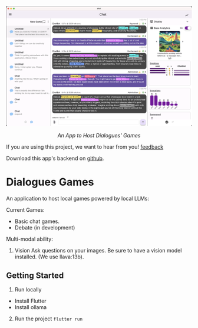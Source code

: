 <p align="center">
  <img src="https://github.com/jonnyjohnson1/chat-arena/blob/main/ui_screenshot.png" style="max-width: 100%; height: auto; max-height: 350px;" alt="UI Chat Debates" />
</p>
<p align="center">
  <em>An App to Host Dialogues' Games</em>
</p>

If you are using this project, we want to hear from you!
[feedback](https://tally.so/r/3yyQQ6)

Download this app's backend on [github](https://github.com/jonnyjohnson1/topos-cli).

# Dialogues Games

An application to host local games powered by local LLMs:

Current Games:
- Basic chat games.
- Debate (in development)

Multi-modal ability:
1. Vision
Ask questions on your images. Be sure to have a vision model installed. (We use llava:13b).

## Getting Started

1. Run locally
- Install Flutter
- Install ollama

2. Run the project 
`flutter run`

